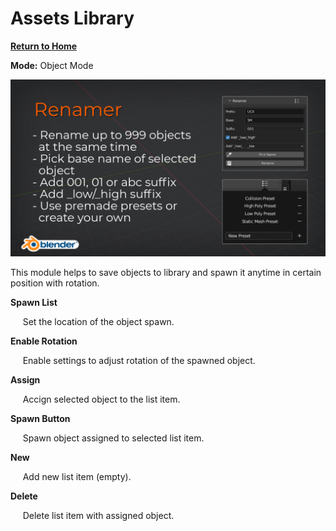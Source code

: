 # Assets Library

[**Return to Home**](README.md)

**Mode:** Object Mode

![Asset Library Cover](/media/renamer.png)

This module helps to save objects to library and spawn it anytime in certain position with rotation.

**Spawn List**

&nbsp;&nbsp;&nbsp;&nbsp;&nbsp;Set the location of the object spawn.


**Enable Rotation**

&nbsp;&nbsp;&nbsp;&nbsp;&nbsp;Enable settings to adjust rotation of the spawned object.


**Assign**

&nbsp;&nbsp;&nbsp;&nbsp;&nbsp;Accign selected object to the list item.


**Spawn Button**

&nbsp;&nbsp;&nbsp;&nbsp;&nbsp;Spawn object assigned to selected list item.


**New**

&nbsp;&nbsp;&nbsp;&nbsp;&nbsp;Add new list item (empty).


**Delete**

&nbsp;&nbsp;&nbsp;&nbsp;&nbsp;Delete list item with assigned object.

